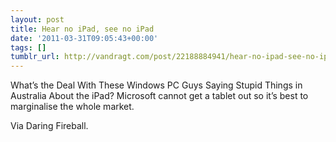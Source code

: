 ```yaml
---
layout: post
title: Hear no iPad, see no iPad
date: '2011-03-31T09:05:43+00:00'
tags: []
tumblr_url: http://vandragt.com/post/22188884941/hear-no-ipad-see-no-ipad
---
```

What’s the Deal With These Windows PC Guys Saying Stupid Things in Australia About the iPad?
Microsoft cannot get a tablet out so it’s best to marginalise the whole market.

Via Daring Fireball.
